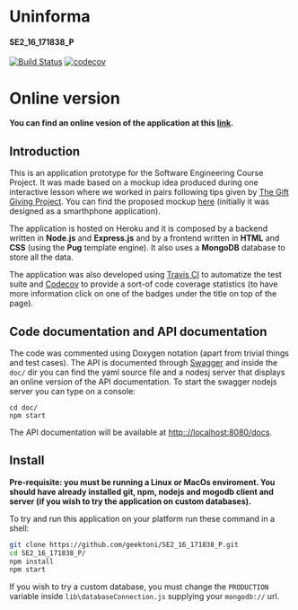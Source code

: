 # Uninforma 
#### SE2_16_171838_P
[![Build Status](https://travis-ci.org/geektoni/Uninforma.svg?branch=staging)](https://travis-ci.org/geektoni/Uninforma)
[![codecov](https://codecov.io/gh/geektoni/Uninforma/branch/master/graph/badge.svg)](https://codecov.io/gh/geektoni/Uninforma)

# Online version

**You can find an online vesion of the application at this [link](https://se2-16-171838-p-production.herokuapp.com/).**

## Introduction

This is an application prototype for the Software Engineering Course Project. It was made based on a mockup idea produced during one interactive lesson where we worked in pairs following tips given by [The Gift Giving Project](https://dschool.stanford.edu/groups/designresources/wiki/ed894/The_GiftGiving_Project.html). You can find the proposed mockup [here](https://drive.google.com/file/d/0B8Hfs7DpCPvHWHJKeHFtOWFDM2M/view) (initially it was designed as a smarthphone application).

The application is hosted on Heroku and it is composed by a backend written in **Node.js** and **Express.js** and by a frontend written in **HTML** and **CSS** (using the **Pug** template engine). It also uses a **MongoDB** database to store all the data.

The application was also developed using [Travis CI](http://travis-ci.org) to automatize the test suite and [Codecov](https://codecov.io/) to provide a sort-of code coverage statistics (to have more information click on one of the badges under the title on top of the page).

## Code documentation and API documentation
The code was commented using Doxygen notation (apart from trivial things and test cases). The API is documented through [Swagger](http://swagger.io/) and inside the ```doc/``` dir you can find the yaml source file and a nodesj server that displays an online version of the API documentation. To start the swagger nodejs server you can type on a console:
```
cd doc/
npm start
```
The API documentation will be available at [http:://localhost:8080/docs](http:://localhost:8080/docs).

## Install
**Pre-requisite: you must be running a Linux or MacOs enviroment. You should have already installed git, npm, nodejs and mogodb client and server (if you wish to try the application on custom databases).**

To try and run this application on your platform run these command in a shell:
```bash
git clone https://github.com/geektoni/SE2_16_171838_P.git
cd SE2_16_171838_P/
npm install
npm start
```
If you wish to try a custom database, you must change the ```PRODUCTION``` variable inside ```lib\databaseConnection.js``` supplying your ```mongodb://``` url. 
